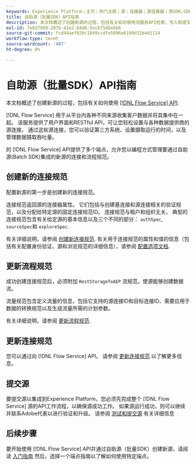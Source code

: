 ```yaml
---
keywords: Experience Platform；主页；热门主题；源；连接器；源连接器；源SDK;SDK
title: 自助源（批量SDK）API指南
description: 本文档概述了创建新源的过程，包括有关如何使用流服务API检索、写入和提交新连接规范的步骤。
exl-id: 7e827989-207b-41e2-84d6-5ecb754bebb6
source-git-commit: fcd44aef026c1049ccdfe5896e6199d32b4d1114
workflow-type: tm+mt
source-wordcount: '487'
ht-degree: 0%

---
```


# 自助源（批量SDK）API指南

本文档概述了创建新源的过程，包括有关如何使用 [[!DNL Flow Service] API](https://www.adobe.io/experience-platform-apis/references/flow-service/).

[!DNL Flow Service] 用于从平台内各种不同来源收集客户数据并将其集中在一起。 该服务提供了用户界面和RESTful API，可让您轻松设置与各种数据提供商的源连接。 通过这些源连接，您可以验证第三方系统、设置摄取运行的时间，以及管理数据摄取吞吐量。

的 [!DNL Flow Service] API提供了多个端点，允许您以编程方式管理要通过自助源(Batch SDK)集成的新源的连接和流程规范。

## 创建新的连接规范

配置新源的第一步是创建新的连接规范。

连接规范返回源的连接器属性。 它们包括与创建基连接和源连接相关的验证规范，以及分配给特定源的固定连接规范ID。 连接规范与租户和组织无关。 典型的连接规范包含有关给定源的基本信息以及三个不同的部分： `authSpec`, `sourceSpec`和 `exploreSpec`.

有关详细说明，请参阅 [创建新连接规范](./create.md). 有关用于连接规范的属性和值的信息（包括有关配置身份验证、源和浏览规范的详细信息），请参阅 [配置选项文档](../config/config.md).

## 更新流程规范

成功创建连接规范后，必须附加 `RestStorageToAEP` 流规范，使源能够创建数据流。

流量规范包含定义流量的信息，包括它支持的源连接ID和目标连接ID、需要应用于数据的转换规范以及生成流量所需的计划参数。

有关详细说明，请参阅 [更新流程规范](./update-flow-specs.md).

## 更新连接规范

您可以通过向 [!DNL Flow Service] API。 请参阅 [更新连接规范](./update-connection-specs.md) 以了解更多信息。

## 提交源

要提交源以集成到Experience Platform，您必须先完成整个 [!DNL Flow Service] 源的API工作流程，以确保源成功工作。 如果源运行成功，则可以继续并联系Adobe代表以进行验证和升级。 请参阅 [测试和提交源](./submit.md) 有关详细信息

## 后续步骤

要开始使用 [!DNL Flow Service] API并通过自助源（批量SDK）创建新源，请阅读 [入门指南](./getting-started.md) 然后，选择一个端点指南以了解如何使用特定端点。
